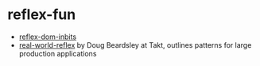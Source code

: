 # reflex-fun

* [reflex-dom-inbits](https://github.com/hansroland/reflex-dom-inbits/blob/master/tutorial.md)
* [real-world-reflex](http://mightybyte.net/real-world-reflex/index.html) by
  Doug Beardsley at Takt, outlines patterns for large production applications
